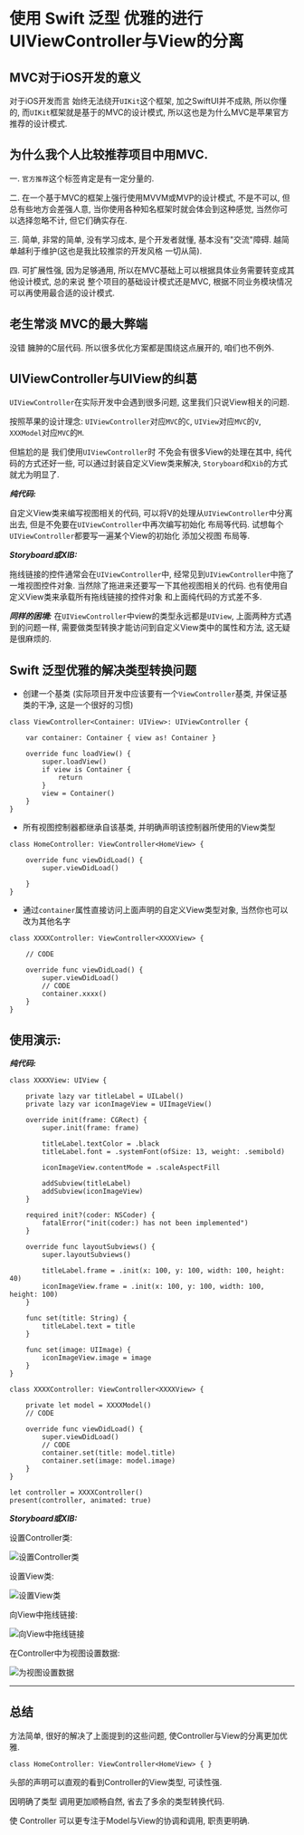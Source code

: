 # 使用 Swift 泛型 优雅的进行UIViewController与View的分离


## MVC对于iOS开发的意义

对于iOS开发而言 始终无法绕开`UIKit`这个框架, 加之SwiftUI并不成熟, 所以你懂的, 而`UIKit`框架就是基于的MVC的设计模式, 所以这也是为什么MVC是苹果官方推荐的设计模式.

## 为什么我个人比较推荐项目中用MVC.

一. `官方推荐`这个标签肯定是有一定分量的.

二. 在一个基于MVC的框架上强行使用MVVM或MVP的设计模式, 不是不可以, 但总有些地方会差强人意, 当你使用各种知名框架时就会体会到这种感觉, 当然你可以选择忽略不计, 但它们确实存在.

三. 简单, 非常的简单, 没有学习成本, 是个开发者就懂, 基本没有"交流"障碍. 越简单越利于维护(这也是我比较推崇的开发风格 一切从简).

四. 可扩展性强, 因为足够通用, 所以在MVC基础上可以根据具体业务需要转变成其他设计模式, 总的来说 整个项目的基础设计模式还是MVC, 根据不同业务模块情况可以再使用最合适的设计模式.

## 老生常淡 MVC的最大弊端
没错 臃肿的C层代码.
所以很多优化方案都是围绕这点展开的, 咱们也不例外.

## UIViewController与UIView的纠葛
`UIViewController`在实际开发中会遇到很多问题, 这里我们只说View相关的问题.

按照苹果的设计理念:
 `UIViewController`对应`MVC`的`C`, `UIView`对应`MVC`的`V`, `XXXModel`对应`MVC`的`M`.

但尴尬的是 我们使用`UIViewController`时 不免会有很多View的处理在其中, 纯代码的方式还好一些, 可以通过封装自定义View类来解决, `Storyboard`和`Xib`的方式就尤为明显了.

___纯代码:___

自定义View类来编写视图相关的代码, 可以将V的处理从`UIViewController`中分离出去, 但是不免要在`UIViewController`中再次编写初始化 布局等代码. 试想每个`UIViewController`都要写一遍某个View的初始化 添加父视图 布局等.

___Storyboard或XIB:___

拖线链接的控件通常会在`UIViewController`中, 经常见到`UIViewController`中拖了一堆视图控件对象. 当然除了拖进来还要写一下其他视图相关的代码.
也有使用自定义View类来承载所有拖线链接的控件对象 和上面纯代码的方式差不多. 

___同样的困境:___
在`UIViewController`中view的类型永远都是`UIView`, 上面两种方式遇到的问题一样, 需要做类型转换才能访问到自定义View类中的属性和方法, 这无疑是很麻烦的.


## Swift 泛型优雅的解决类型转换问题

- 创建一个基类 (实际项目开发中应该要有一个`ViewController`基类, 并保证基类的干净, 这是一个很好的习惯)

```
class ViewController<Container: UIView>: UIViewController {

    var container: Container { view as! Container }
    
    override func loadView() {
        super.loadView()
        if view is Container {
            return
        }
        view = Container()
    }
}
```

- 所有视图控制器都继承自该基类, 并明确声明该控制器所使用的View类型

```
class HomeController: ViewController<HomeView> {

    override func viewDidLoad() {
        super.viewDidLoad()
        
    }
}
```

- 通过`container`属性直接访问上面声明的自定义View类型对象, 当然你也可以改为其他名字

```
class XXXXController: ViewController<XXXXView> {

    // CODE
  
    override func viewDidLoad() {
        super.viewDidLoad()
        // CODE
        container.xxxx()
    }
}
```

## 使用演示:

___纯代码:___

```
class XXXXView: UIView {

    private lazy var titleLabel = UILabel()
    private lazy var iconImageView = UIImageView()
    
    override init(frame: CGRect) {
        super.init(frame: frame)
        
        titleLabel.textColor = .black
        titleLabel.font = .systemFont(ofSize: 13, weight: .semibold)
        
        iconImageView.contentMode = .scaleAspectFill
        
        addSubview(titleLabel)
        addSubview(iconImageView)
    }
    
    required init?(coder: NSCoder) {
        fatalError("init(coder:) has not been implemented")
    }
    
    override func layoutSubviews() {
        super.layoutSubviews()
        
        titleLabel.frame = .init(x: 100, y: 100, width: 100, height: 40)
        iconImageView.frame = .init(x: 100, y: 100, width: 100, height: 100)
    }
    
    func set(title: String) {
        titleLabel.text = title
    }
    
    func set(image: UIImage) {
        iconImageView.image = image
    }
}
```

```
class XXXXController: ViewController<XXXXView> {

    private let model = XXXXModel()
    // CODE
  
    override func viewDidLoad() {
        super.viewDidLoad()
        // CODE
        container.set(title: model.title)
        container.set(image: model.image)
    }
}
```

```
let controller = XXXXController()
present(controller, animated: true)
```

___Storyboard或XIB:___

设置Controller类:

![设置Controller类](Resources/1111.png)

设置View类:

![设置View类](Resources/2222.png)

向View中拖线链接:

![向View中拖线链接](Resources/3333.png)

在Controller中为视图设置数据:

![为视图设置数据](Resources/4444.png)


-----

## 总结

方法简单, 很好的解决了上面提到的这些问题, 使Controller与View的分离更加优雅.
```
class HomeController: ViewController<HomeView> { }
```
头部的声明可以直观的看到Controller的View类型, 可读性强.

因明确了类型 调用更加顺畅自然, 省去了多余的类型转换代码.

使 Controller 可以更专注于Model与View的协调和调用, 职责更明确.
